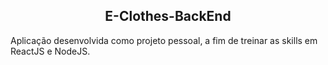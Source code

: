 <h2 align="center">
  E-Clothes-BackEnd
</h2>

<p>
  Aplicação desenvolvida como projeto pessoal, a fim de treinar as skills em ReactJS e NodeJS.
</p>
